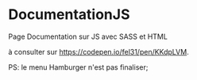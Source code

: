 # DocumentationJS
Page Documentation sur JS avec SASS et HTML 

à consulter sur https://codepen.io/fel31/pen/KKdpLVM.

PS: le menu Hamburger n'est pas finaliser; 

